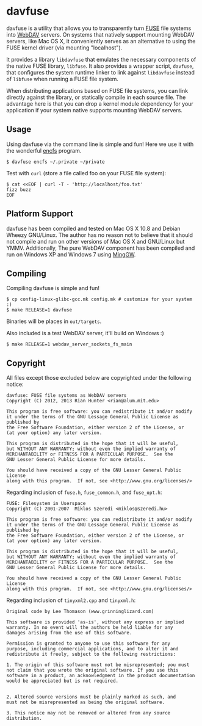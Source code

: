davfuse
=======

davfuse is a utility that allows you to transparently turn
[FUSE](http://fuse.sf.net/) file systems
into [WebDAV](http://webdav.org/) servers. On systems that
natively support mounting WebDAV servers,
like Mac OS X, it conveniently serves as an alternative to using the FUSE
kernel driver (via mounting "localhost").

It provides a library `libdavfuse` that emulates the necessary components
of the native FUSE library, `libfuse`. It also provides a wrapper script,
`davfuse`, that configures the system runtime linker to link against
`libdavfuse` instead of `libfuse` when running a FUSE file system.

When distributing applications based on FUSE file systems, you can link
directly against the library, or statically compile in each source file.
The advantage here is that you can drop a kernel module dependency for your
application if your system native supports mounting WebDAV servers.

Usage
-----

Using davfuse via the command line is simple and fun! Here we use it
with the wonderful [encfs](http://www.arg0.net/encfs) program.

    $ davfuse encfs ~/.private ~/private

Test with `curl` (store a file called foo on your FUSE file system):

    $ cat <<EOF | curl -T - 'http://localhost/foo.txt'
    fizz buzz
    EOF

Platform Support
----------------

davfuse has been compiled and tested on Mac OS X 10.8 and Debian Wheezy
GNU/Linux. The author has no reason not to believe that it should not
compile and run on other versions of Mac OS X and GNU/Linux but YMMV.
Additionally, The pure WebDAV component has been compiled and run
on Windows XP and Windows 7 using [MingGW](http://mingw.org/).

Compiling
---------

Compiling davfuse is simple and fun!

    $ cp config-linux-glibc-gcc.mk config.mk # customize for your system :)
    $ make RELEASE=1 davfuse

Binaries will be places in `out/targets`.

Also included is a test WebDAV server, it'll build on Windows :)

    $ make RELEASE=1 webdav_server_sockets_fs_main

Copyright
---------

All files except those excluded below are copyrighted under the following notice:

    davfuse: FUSE file systems as WebDAV servers
    Copyright (C) 2012, 2013 Rian Hunter <rian@alum.mit.edu>
    
    This program is free software: you can redistribute it and/or modify
    it under the terms of the GNU Lessage General Public License as published by
    the Free Software Foundation, either version 2 of the License, or
    (at your option) any later version.
    
    This program is distributed in the hope that it will be useful,
    but WITHOUT ANY WARRANTY; without even the implied warranty of
    MERCHANTABILITY or FITNESS FOR A PARTICULAR PURPOSE.  See the
    GNU Lesser General Public License for more details.
    
    You should have received a copy of the GNU Lesser General Public License
    along with this program.  If not, see <http://www.gnu.org/licenses/>

Regarding inclusion of `fuse.h`, `fuse_common.h`, and `fuse_opt.h`:

    FUSE: Filesystem in Userspace
    Copyright (C) 2001-2007  Miklos Szeredi <miklos@szeredi.hu>
    
    This program is free software: you can redistribute it and/or modify
    it under the terms of the GNU Lessage General Public License as published by
    the Free Software Foundation, either version 2 of the License, or
    (at your option) any later version.
    
    This program is distributed in the hope that it will be useful,
    but WITHOUT ANY WARRANTY; without even the implied warranty of
    MERCHANTABILITY or FITNESS FOR A PARTICULAR PURPOSE.  See the
    GNU Lesser General Public License for more details.
    
    You should have received a copy of the GNU Lesser General Public License
    along with this program.  If not, see <http://www.gnu.org/licenses/>

Regarding inclusion of `tinyxml2.cpp` and `tinyxml.h`:

    Original code by Lee Thomason (www.grinninglizard.com)
    
    This software is provided 'as-is', without any express or implied
    warranty. In no event will the authors be held liable for any
    damages arising from the use of this software.

    Permission is granted to anyone to use this software for any
    purpose, including commercial applications, and to alter it and
    redistribute it freely, subject to the following restrictions:

    1. The origin of this software must not be misrepresented; you must
    not claim that you wrote the original software. If you use this
    software in a product, an acknowledgment in the product documentation
    would be appreciated but is not required.
    
    
    2. Altered source versions must be plainly marked as such, and
    must not be misrepresented as being the original software.
    
    3. This notice may not be removed or altered from any source
    distribution.
